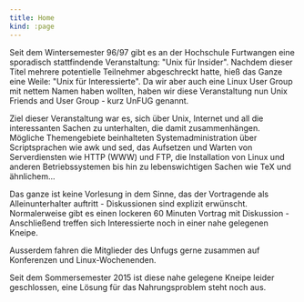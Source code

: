 ```yaml
---
title: Home
kind: :page
---
```


Seit dem Wintersemester 96/97 gibt es an der Hochschule Furtwangen eine
sporadisch stattfindende Veranstaltung: "Unix für Insider".
Nachdem dieser Titel mehrere potentielle Teilnehmer abgeschreckt hatte,
hieß das Ganze eine Weile: "Unix für Interessierte".
Da wir aber auch eine Linux User Group mit nettem Namen haben wollten, haben wir
diese Veranstaltung nun Unix Friends and User Group - kurz UnFUG genannt.

Ziel dieser Veranstaltung war es, sich über Unix, Internet und all die
interessanten Sachen zu unterhalten, die damit zusammenhängen. Mögliche
Themengebiete beinhalteten Systemadministration über Scriptsprachen wie
awk und sed, das Aufsetzen und Warten von Serverdiensten wie HTTP (WWW) und FTP,
die Installation von Linux und anderen Betriebssystemen bis hin zu
lebenswichtigen Sachen wie TeX und ähnlichem...

Das ganze ist keine Vorlesung in dem Sinne, das der Vortragende als
Alleinunterhalter auftritt - Diskussionen sind explizit erwünscht.
Normalerweise gibt es einen lockeren 60 Minuten Vortrag mit Diskussion -
Anschließend treffen sich Interessierte noch in einer nahe gelegenen Kneipe.

Ausserdem fahren die Mitglieder des Unfugs gerne zusammen auf Konferenzen und
Linux-Wochenenden.

Seit dem Sommersemester 2015 ist diese nahe gelegene Kneipe leider geschlossen,
eine Lösung für das Nahrungsproblem steht noch aus.


